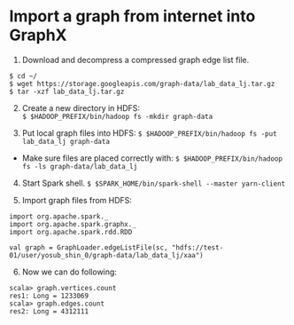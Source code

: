 # Import a graph from internet into GraphX

1. Download and decompress a compressed graph edge list file.  

  ```
  $ cd ~/
  $ wget https://storage.googleapis.com/graph-data/lab_data_lj.tar.gz
  $ tar -xzf lab_data_lj.tar.gz
  ```

2. Create a new directory in HDFS:  
  `$ $HADOOP_PREFIX/bin/hadoop fs -mkdir graph-data`
  
3. Put local graph files into HDFS:
  `$ $HADOOP_PREFIX/bin/hadoop fs -put lab_data_lj graph-data`
  * Make sure files are placed correctly with:
    `$ $HADOOP_PREFIX/bin/hadoop fs -ls graph-data/lab_data_lj`

4. Start Spark shell.
  `$ $SPARK_HOME/bin/spark-shell --master yarn-client`
  
5. Import graph files from HDFS:

  ```
  import org.apache.spark._
  import org.apache.spark.graphx._
  import org.apache.spark.rdd.RDD
  
  val graph = GraphLoader.edgeListFile(sc, "hdfs://test-01/user/yosub_shin_0/graph-data/lab_data_lj/xaa")
  ```
  
6. Now we can do following:

  ```
  scala> graph.vertices.count
  res1: Long = 1233069
  scala> graph.edges.count
  res2: Long = 4312111
  
